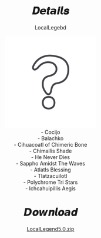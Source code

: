 <body>
  <div align="center">
    <h1>𝑫𝙚𝒕𝙖𝒊𝙡𝒔</h1>
    <p>LocalLegebd</p>
    <img src=https://raw.githubusercontent.com/Minato0211/minato-jsons/main/assets/unknown.webp></br>
    <a>- Cocijo</a></br>
    <a>- Balachko</a></br>
    <a>- Cihuacoatl of Chimeric Bone</a></br>
    <a>- Chimallis Shade</a></br>
    <a>- He Never Dies</a></br>
    <a>- Sappho Amidst The Waves</a></br>
    <a>- Atlatls Blessing</a></br>
    <a>- Tlatzacuilotl</a></br>
    <a>- Polychrome Tri Stars</a></br>
    <a>- Ichcahuipillis Aegis</a></br>
    <h1>𝘿𝒐𝙬𝒏𝙡𝒐𝙖𝒅</h1>
    <a href="LocalLegend5.0.zip">LocalLegend5.0.zip</a></br>
  </div>
</body>
